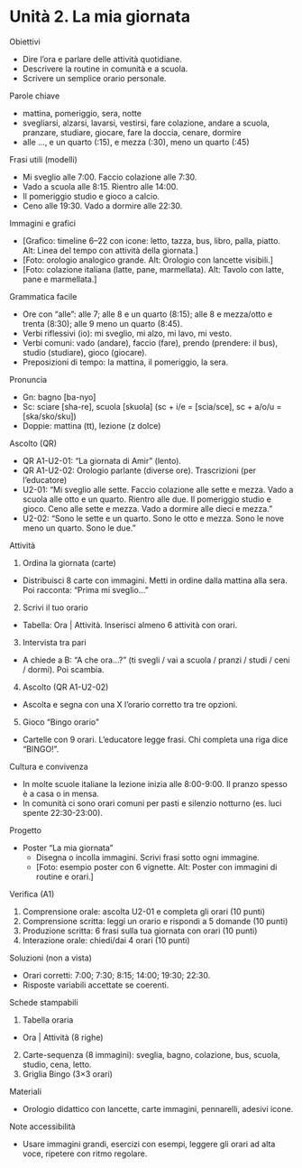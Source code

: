 # Unità 2. La mia giornata
Obiettivi
- Dire l’ora e parlare delle attività quotidiane.
- Descrivere la routine in comunità e a scuola.
- Scrivere un semplice orario personale.

Parole chiave
- mattina, pomeriggio, sera, notte
- svegliarsi, alzarsi, lavarsi, vestirsi, fare colazione, andare a scuola, pranzare, studiare, giocare, fare la doccia, cenare, dormire
- alle …, e un quarto (:15), e mezza (:30), meno un quarto (:45)

Frasi utili (modelli)
- Mi sveglio alle 7:00. Faccio colazione alle 7:30.
- Vado a scuola alle 8:15. Rientro alle 14:00.
- Il pomeriggio studio e gioco a calcio.
- Ceno alle 19:30. Vado a dormire alle 22:30.

Immagini e grafici
- [Grafico: timeline 6–22 con icone: letto, tazza, bus, libro, palla, piatto. Alt: Linea del tempo con attività della giornata.]
- [Foto: orologio analogico grande. Alt: Orologio con lancette visibili.]
- [Foto: colazione italiana (latte, pane, marmellata). Alt: Tavolo con latte, pane e marmellata.]

Grammatica facile
- Ore con “alle”: alle 7; alle 8 e un quarto (8:15); alle 8 e mezza/otto e trenta (8:30); alle 9 meno un quarto (8:45).
- Verbi riflessivi (io): mi sveglio, mi alzo, mi lavo, mi vesto.
- Verbi comuni: vado (andare), faccio (fare), prendo (prendere: il bus), studio (studiare), gioco (giocare).
- Preposizioni di tempo: la mattina, il pomeriggio, la sera.

Pronuncia
- Gn: bagno [ba-nyo]
- Sc: sciare [sha-re], scuola [skuola] (sc + i/e = [scia/sce], sc + a/o/u = [ska/sko/sku])
- Doppie: mattina (tt), lezione (z dolce)

Ascolto (QR)
- QR A1-U2-01: “La giornata di Amir” (lento).
- QR A1-U2-02: Orologio parlante (diverse ore).
Trascrizioni (per l’educatore)
- U2-01: “Mi sveglio alle sette. Faccio colazione alle sette e mezza. Vado a scuola alle otto e un quarto. Rientro alle due. Il pomeriggio studio e gioco. Ceno alle sette e mezza. Vado a dormire alle dieci e mezza.”
- U2-02: “Sono le sette e un quarto. Sono le otto e mezza. Sono le nove meno un quarto. Sono le due.”

Attività
1) Ordina la giornata (carte)
- Distribuisci 8 carte con immagini. Metti in ordine dalla mattina alla sera. Poi racconta: “Prima mi sveglio…”
2) Scrivi il tuo orario
- Tabella: Ora | Attività. Inserisci almeno 6 attività con orari.
3) Intervista tra pari
- A chiede a B: “A che ora…?” (ti svegli / vai a scuola / pranzi / studi / ceni / dormi). Poi scambia.
4) Ascolto (QR A1-U2-02)
- Ascolta e segna con una X l’orario corretto tra tre opzioni.
5) Gioco “Bingo orario”
- Cartelle con 9 orari. L’educatore legge frasi. Chi completa una riga dice “BINGO!”.

Cultura e convivenza
- In molte scuole italiane la lezione inizia alle 8:00-9:00. Il pranzo spesso è a casa o in mensa.
- In comunità ci sono orari comuni per pasti e silenzio notturno (es. luci spente 22:30-23:00).

Progetto
- Poster “La mia giornata”
  - Disegna o incolla immagini. Scrivi frasi sotto ogni immagine.
  - [Foto: esempio poster con 6 vignette. Alt: Poster con immagini di routine e orari.]

Verifica (A1)
1) Comprensione orale: ascolta U2-01 e completa gli orari (10 punti)
2) Comprensione scritta: leggi un orario e rispondi a 5 domande (10 punti)
3) Produzione scritta: 6 frasi sulla tua giornata con orari (10 punti)
4) Interazione orale: chiedi/dai 4 orari (10 punti)

Soluzioni (non a vista)
- Orari corretti: 7:00; 7:30; 8:15; 14:00; 19:30; 22:30.
- Risposte variabili accettate se coerenti.

Schede stampabili
1) Tabella oraria
- Ora | Attività (8 righe)
2) Carte-sequenza (8 immagini): sveglia, bagno, colazione, bus, scuola, studio, cena, letto.
3) Griglia Bingo (3×3 orari)

Materiali
- Orologio didattico con lancette, carte immagini, pennarelli, adesivi icone.

Note accessibilità
- Usare immagini grandi, esercizi con esempi, leggere gli orari ad alta voce, ripetere con ritmo regolare.
